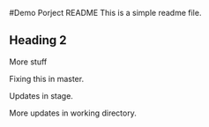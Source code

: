 #Demo Porject README
This is a simple readme file.

## Heading 2
More stuff

Fixing this in master.

Updates in stage.

More updates in working directory.
